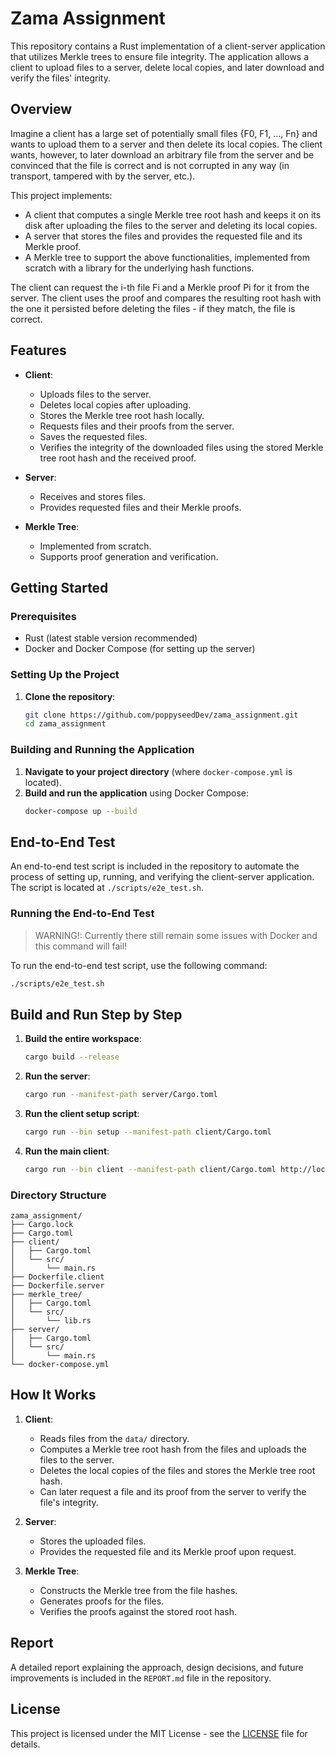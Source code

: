 # Zama Assignment

This repository contains a Rust implementation of a client-server application that utilizes Merkle trees to ensure file integrity. The application allows a client to upload files to a server, delete local copies, and later download and verify the files' integrity.

## Overview

Imagine a client has a large set of potentially small files {F0, F1, …, Fn} and wants to upload them to a server and then delete its local copies. The client wants, however, to later download an arbitrary file from the server and be convinced that the file is correct and is not corrupted in any way (in transport, tampered with by the server, etc.).

This project implements:
- A client that computes a single Merkle tree root hash and keeps it on its disk after uploading the files to the server and deleting its local copies.
- A server that stores the files and provides the requested file and its Merkle proof.
- A Merkle tree to support the above functionalities, implemented from scratch with a library for the underlying hash functions.

The client can request the i-th file Fi and a Merkle proof Pi for it from the server. The client uses the proof and compares the resulting root hash with the one it persisted before deleting the files - if they match, the file is correct.

## Features

- **Client**: 
  - Uploads files to the server.
  - Deletes local copies after uploading.
  - Stores the Merkle tree root hash locally.
  - Requests files and their proofs from the server.
  - Saves the requested files.
  - Verifies the integrity of the downloaded files using the stored Merkle tree root hash and the received proof.

- **Server**:
  - Receives and stores files.
  - Provides requested files and their Merkle proofs.

- **Merkle Tree**:
  - Implemented from scratch.
  - Supports proof generation and verification.

## Getting Started

### Prerequisites

- Rust (latest stable version recommended)
- Docker and Docker Compose (for setting up the server)

### Setting Up the Project

1. **Clone the repository**:
    ```sh
    git clone https://github.com/poppyseedDev/zama_assignment.git
    cd zama_assignment
    ```
### Building and Running the Application

1. **Navigate to your project directory** (where `docker-compose.yml` is located).
2. **Build and run the application** using Docker Compose:
    ```sh
    docker-compose up --build
    ```

## End-to-End Test

An end-to-end test script is included in the repository to automate the process of setting up, running, and verifying the client-server application. The script is located at `./scripts/e2e_test.sh`.

### Running the End-to-End Test

> WARNING!: Currently there still remain some issues with Docker and this command will fail!

To run the end-to-end test script, use the following command:
```sh
./scripts/e2e_test.sh
```

## Build and Run Step by Step

1. **Build the entire workspace**:
    ```sh
    cargo build --release
    ```

2. **Run the server**:
    ```sh
    cargo run --manifest-path server/Cargo.toml
    ```

3. **Run the client setup script**:
    ```sh
    cargo run --bin setup --manifest-path client/Cargo.toml
    ```

4. **Run the main client**:
    ```sh
    cargo run --bin client --manifest-path client/Cargo.toml http://localhost:8000
    ```

### Directory Structure

```
zama_assignment/
├── Cargo.lock
├── Cargo.toml
├── client/
│   ├── Cargo.toml
│   └── src/
│       └── main.rs
├── Dockerfile.client
├── Dockerfile.server
├── merkle_tree/
│   ├── Cargo.toml
│   └── src/
│       └── lib.rs
├── server/
│   ├── Cargo.toml
│   └── src/
│       └── main.rs
└── docker-compose.yml
```

## How It Works

1. **Client**:
   - Reads files from the `data/` directory.
   - Computes a Merkle tree root hash from the files and uploads the files to the server.
   - Deletes the local copies of the files and stores the Merkle tree root hash.
   - Can later request a file and its proof from the server to verify the file's integrity.

2. **Server**:
   - Stores the uploaded files.
   - Provides the requested file and its Merkle proof upon request.

3. **Merkle Tree**:
   - Constructs the Merkle tree from the file hashes.
   - Generates proofs for the files.
   - Verifies the proofs against the stored root hash.


## Report

A detailed report explaining the approach, design decisions, and future improvements is included in the `REPORT.md` file in the repository.

## License

This project is licensed under the MIT License - see the [LICENSE](LICENSE) file for details.
